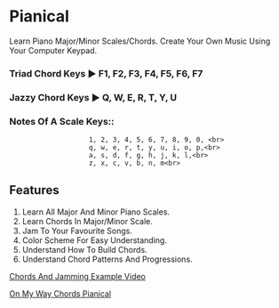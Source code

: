 # Pianical
Learn Piano Major/Minor Scales/Chords. Create Your Own Music Using Your Computer Keypad.

### Triad Chord Keys ► F1, F2, F3, F4, F5, F6, F7<br>
### Jazzy Chord Keys ►  Q,  W,  E,  R,  T,  Y,  U

### Notes Of A Scale Keys::
                        1, 2, 3, 4, 5, 6, 7, 8, 9, 0, <br>
                        q, w, e, r, t, y, u, i, o, p,<br>
                        a, s, d, f, g, h, j, k, l,<br>
                        z, x, c, v, b, n, m<br>
                        
## Features
1. Learn All Major And Minor Piano Scales.
2. Learn Chords In Major/Minor Scale.
3. Jam To Your Favourite Songs.
4. Color Scheme For Easy Understanding.
5. Understand How To Build Chords.
6. Understand Chord Patterns And Progressions.

[Chords And Jamming Example Video](https://www.youtube.com/watch?v=B0TjbzHoWek)

[On My Way Chords Pianical](https://www.youtube.com/watch?v=z89nB4Fn2t8)
